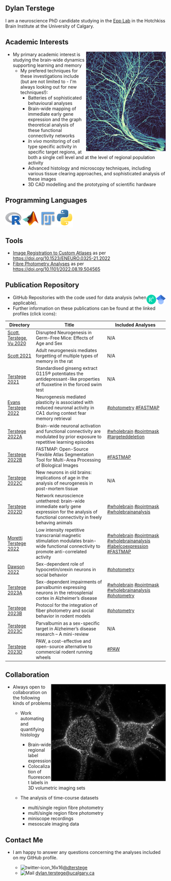 Dylan Terstege
-------------------

I am a neuroscience PhD candidate studying in the [Epp Lab](https://epplab.com) in the Hotchkiss Brain Institute at the University of Calgary.

## Academic Interests

<img align="right" src="https://github.com/dterstege/dterstege/blob/main/images/deep_crop.png" width="250"/>

- My primary academic interest is studying the brain-wide dynamics supporting learning and memory
  - My prefered techniques for these investigations include (but are not limited to - I'm always looking out for new techniques!):
    - Batteries of sophisticated behavioural analyses
    - Brain-wide mapping of immediate early gene expression and the graph theoretical analysis of these functional connectivity networks
    - _In vivo_ monitoring of cell type specific activity in specific target regions, at both a single cell level and at the level of regional population activity
    - Advanced histology and microscopy techniques, including various tissue clearing approaches, and sophisticated analysis of these images
    - 3D CAD modelling and the prototyping of scientific hardware

## Programming Languages

<img align="center" src="https://github.com/dterstege/dterstege/blob/main/images/R_logo.svg.png" width="50"/>    <img align="center" src="https://github.com/dterstege/dterstege/blob/main/images/Matlab_Logo.png" width="50"/>    <img align="center" src="https://github.com/dterstege/dterstege/blob/main/images/fiji.png" width="50"/>   <img align="center" src="https://github.com/dterstege/dterstege/blob/main/images/Python-logo-notext.svg.png" width="50"/>

## Tools
- [Image Registration to Custom Atlases](https://github.com/dterstege/FASTMAP) as per https://doi.org/10.1523/ENEURO.0325-21.2022
- [Fibre Photometry Analyses](https://github.com/dterstege/PublicationRepo/tree/main/Dawson2022/photometry) as per https://doi.org/10.1101/2022.08.19.504565

## Publication Repository

[<img align="right" src="https://github.com/dterstege/dterstege/blob/main/images/1024px-Google_Scholar_logo.svg.png" width="30"/>](https://scholar.google.ca/citations?user=K164tDoAAAAJ&hl=en)
[<img align="right" src="https://github.com/dterstege/dterstege/blob/main/images/64px-ResearchGate_icon_SVG.svg.png" width="30"/>](https://www.researchgate.net/profile/Dylan-Terstege)

- GitHub Repositories with the code used for data analysis (when applicable).
- Further information on these publications can be found at the linked profiles (click icons):




| Directory  | Title | Included Analyses |
| ------------- | ------------- | --------- |
| [Scott, Terstege, Vu 2020](https://github.com/dterstege/PublicationRepo/tree/main/Scott2020) | Disrupted Neurogenesis in Germ-Free Mice: Effects of Age and Sex | N/A |
| [Scott 2021](https://github.com/dterstege/PublicationRepo/tree/main/Scott2021) | Adult neurogenesis mediates forgetting of multiple types of memory in the rat | N/A |
| [Terstege 2021](https://github.com/dterstege/PublicationRepo/tree/main/Terstege2021) | Standardised ginseng extract G115® potentiates the antidepressant-like properties of fluoxetine in the forced swim test | N/A |
| [Evans Terstege 2022](https://github.com/dterstege/PublicationRepo/tree/main/Evans2022)   | Neurogenesis mediated plasticity is associated with reduced neuronal activity in CA1 during context fear memory retrieval  | [#photometry](https://github.com/dterstege/PublicationRepo/tree/main/Evans2021/FP) [#FASTMAP](https://github.com/dterstege/FASTMAP) | 
| [Terstege 2022A](https://github.com/dterstege/PublicationRepo/tree/main/Terstege2022A) | Brain-wide neuronal activation and functional connectivity are modulated by prior exposure to repetitive learning episodes | [#wholebrain](https://github.com/dterstege/PublicationRepo/tree/main/Terstege2022A/WholeBrain) [#pointmask](https://github.com/dterstege/CavalieriPointMask) [#targeteddeletion](https://github.com/dterstege/TargetedNodeDeletionToolbox)|
| [Terstege 2022B](https://github.com/dterstege/PublicationRepo/tree/main/Terstege2022B) | FASTMAP: Open-Source Flexible Atlas Segmentation Tool for Multi-Area Processing of Biological Images | [#FASTMAP](https://github.com/dterstege/FASTMAP) | 
| [Terstege 2022C](https://github.com/dterstege/PublicationRepo/tree/main/Terstege2022C) | New neurons in old brains: implications of age in the analysis of neurogenesis in post-mortem tissue | N/A |
| [Terstege 2022D](https://github.com/dterstege/PublicationRepo/tree/main/Terstege2022D) | Network neuroscience untethered: brain-wide immediate early gene expression for the analysis of functional connectivity in freely behaving animals | [#wholebrain](https://github.com/dterstege/PublicationRepo/tree/main/Moretti2022/wholebrain) [#pointmask](https://github.com/dterstege/CavalieriPointMask) [#wholebrainanalysis](https://github.com/dterstege/WholeBrainAnalysis) |
| [Moretti Terstege 2022](https://github.com/dterstege/PublicationRepo/tree/main/Moretti2022) | Low intensity repetitive transcranial magnetic stimulation modulates brain-wide functional connectivity to promote anti-correlated activity | [#wholebrain](https://github.com/dterstege/PublicationRepo/tree/main/Moretti2022/wholebrain) [#pointmask](https://github.com/dterstege/CavalieriPointMask) [#wholebrainanalysis](https://github.com/dterstege/WholeBrainAnalysis) [#labelcoexpression](https://github.com/dterstege/PublicationRepo/tree/main/Moretti2022/labelcorexpression) [#FASTMAP](https://github.com/dterstege/FASTMAP)|
| [Dawson 2022](https://github.com/dterstege/PublicationRepo/tree/main/Dawson2022) | Sex-dependent role of hypocretin/orexin neurons in social behavior | [#photometry](https://github.com/dterstege/PublicationRepo/tree/main/Dawson2022/photometry)|
| [Terstege 2023A](https://github.com/dterstege/PublicationRepo/tree/main/Terstege2023A) | Sex-dependent impairments of parvalbumin expressing neurons in the retrosplenial cortex in Alzheimer’s disease | [#wholebrain](https://github.com/dterstege/PublicationRepo/tree/main/Terstege2023A/wholebrain) [#pointmask](https://github.com/dterstege/CavalieriPointMask) [#wholebrainanalysis](https://github.com/dterstege/WholeBrainAnalysis) [#photometry](https://github.com/dterstege/PublicationRepo/tree/main/Terstege2023A/photometry) |
| [Terstege 2023B](https://github.com/dterstege/PublicationRepo/tree/main/Terstege2023B) | Protocol for the integration of fiber photometry and social behavior in rodent models | [#photometry](https://github.com/dterstege/PublicationRepo/tree/main/Terstege2023B/photometry)|
| [Terstege 2023C](https://github.com/dterstege/PublicationRepo/tree/main/Terstege2023C) | Parvalbumin as a sex-specific target in Alzheimer’s disease research – A mini-review | N/A |
| [Terstege 2023D](https://github.com/dterstege/PublicationRepo/tree/main/Terstege2023D) | PAW, a cost-effective and open-source alternative to commercial rodent running wheels | [#PAW](https://github.com/dterstege/PAW) |

## Collaboration

<img align="right" src="https://github.com/dterstege/dterstege/blob/main/images/IMG_8048.jpeg" width="360"/>

- Always open to collaboration on the following kinds of problems

 
  - Work automating and quantifying histology
    - Brain-wide regional label expression
    - Colocalization of fluorescent labels in 3D volumetric imaging sets 
    
     
  - The analysis of time-course datasets
    - multi/single region fibre photometry 
    - multi/single region fibre photometry 
    - miniscope recordings 
    - mesoscale imaging data

## Contact Me

- I am happy to answer any questions concerning the analyses included on my GitHub profile.

  - ![twitter-icon_16x16](https://user-images.githubusercontent.com/44174532/113163958-e3d3e400-91fd-11eb-8d79-17906d8d3f25.png)[@dterstege](https://twitter.com/dterstege) 
  - ![Mail](https://user-images.githubusercontent.com/44174532/113164412-50e77980-91fe-11eb-9282-dd83852578ce.png)
<dylan.terstege@ucalgary.ca>
